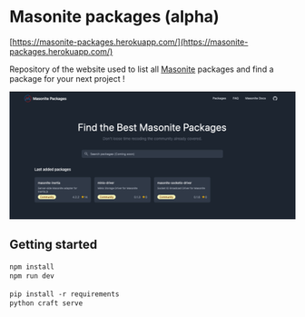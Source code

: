# Masonite packages (alpha)

[https://masonite-packages.herokuapp.com/](https://masonite-packages.herokuapp.com/)

Repository of the website used to list all [Masonite](https://github.com/MasoniteFramework/masonite) packages and find a package for your next project !

![Preview](preview.png)

## Getting started

```
npm install
npm run dev

pip install -r requirements
python craft serve
```
